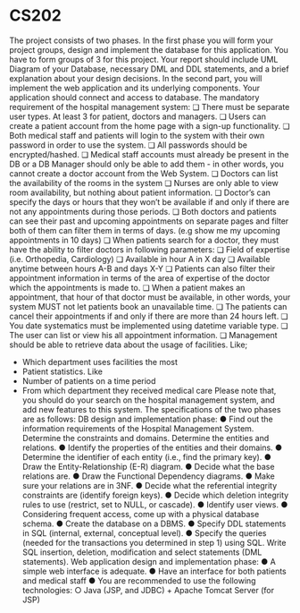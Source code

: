 # CS202

The project consists of ​two phases​.
In the first phase you will form your project groups, design and implement the database for this application. You have to form ​groups of 3 for this project. Your report should include UML Diagram of your Database, necessary DML and DDL statements, and a brief explanation about your design decisions. In the second part, you will implement the web application and its underlying components. Your application should connect and access to database.
The mandatory requirement of the hospital management system:
❏ There must be separate user types. ​At least 3​ for patient, doctors and managers.
❏ Users can create a patient account from the home page with a sign-up functionality.
❏ Both medical staff and patients will login to the system with their own password in order to use
the system.
❏ All passwords should be encrypted/hashed.
❏ Medical staff accounts must already be present in the DB or a DB Manager should only be able to
add them - in other words, you cannot create a doctor account from the Web System.
❏ Doctors can list the availability of the rooms in the system
❏ Nurses are only able to view room availability, but nothing about patient information.
❏ Doctor’s can specify the days or hours that they won’t be available if and only if there are not any
appointments during those periods.
❏ Both doctors and patients can see their past and upcoming appointments on separate pages and
filter both of them can filter them in terms of days. (e.g show me my upcoming appointments in
10 days)
❏ When patients search for a doctor, they must have the ability to filter doctors in following
parameters:
❏ Field of expertise (i.e. Orthopedia, Cardiology)
❏ Available in hour A in X day
❏ Available anytime between hours A-B and days X-Y
❏ Patients can also filter their appointment information in terms of the area of expertise of the doctor which the appointments is made to.
❏ When a patient makes an appointment, that hour of that doctor must be available, in other words, your system ​MUST ​not let patients book an unavailable time.
❏ The patients can cancel their appointments if and only if there are more than 24 hours left.
❏ You date systematics must be implemented using datetime variable type.
❏ The user can list or view his all appointment information.
❏ Management should be able to retrieve data about the usage of facilities. Like;
- Which department uses facilities the most
- Patient statistics. Like
- Number of patients on a time period
- From which department they received medical care
Please note that, you should do your search on the hospital management system, and add new features to this system.
The specifications of the two phases are as follows:
DB design and implementation phase:
● Find out the information requirements of the Hospital Management System. Determine the constraints
and domains. Determine the entities and relations.
● Identify the properties of the entities and their domains.
● Determine the identifier of each entity (i.e., find the primary key).
● Draw the Entity-Relationship (E-R) diagram.
● Decide what the base relations are.
● Draw the Functional Dependency diagrams.
● Make sure your relations are in 3NF.
● Decide what the referential integrity constraints are (identify foreign keys).
● Decide which deletion integrity rules to use (restrict, set to NULL, or cascade).
● Identify user views.
● Considering frequent access, come up with a physical database schema.
● Create the database on a DBMS.
● Specify DDL statements in SQL (internal, external, conceptual level).
● Specify the queries (needed for the transactions you determined in step 1) using SQL. Write SQL
insertion, deletion, modification and select statements (DML statements).
Web application design and implementation phase:
● A simple web interface is adequate.
● Have an interface for both patients and medical staff
● You are recommended to use the following technologies:
○ Java (JSP, and JDBC) + Apache Tomcat Server (for JSP)
